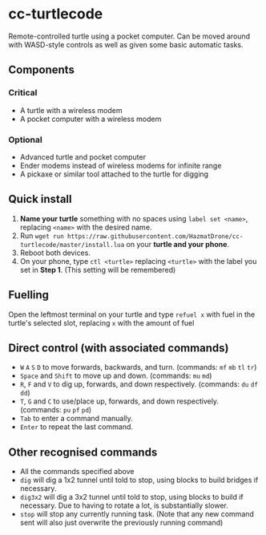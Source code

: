 # cc-turtlecode

Remote-controlled turtle using a pocket computer. Can be moved around with WASD-style controls as well as given some basic automatic tasks.

## Components

### Critical
- A turtle with a wireless modem
- A pocket computer with a wireless modem

### Optional
- Advanced turtle and pocket computer
- Ender modems instead of wireless modems for infinite range
- A pickaxe or similar tool attached to the turtle for digging

## Quick install

1. **Name your turtle** something with no spaces using `label set <name>`, replacing `<name>` with the desired name.
2. Run `wget run https://raw.githubusercontent.com/HazmatDrone/cc-turtlecode/master/install.lua` on your **turtle and your phone**.
3. Reboot both devices.
4. On your phone, type `ctl <turtle>` replacing `<turtle>` with the label you set in **Step 1**. (This setting will be remembered)

## Fuelling
Open the leftmost terminal on your turtle and type `refuel x` with fuel in the turtle's selected slot, replacing `x` with the amount of fuel

## Direct control (with associated commands)
- `W` `A` `S` `D` to move forwards, backwards, and turn. (commands: `mf` `mb` `tl` `tr`)
- `Space` and `Shift` to move up and down. (commands: `mu` `md`)
- `R`, `F` and `V` to dig up, forwards, and down respectively. (commands: `du` `df` `dd`)
- `T`, `G` and `C` to use/place up, forwards, and down respectively. (commands: `pu` `pf` `pd`)
- `Tab` to enter a command manually.
- `Enter` to repeat the last command.

## Other recognised commands
- All the commands specified above
- `dig` will dig a 1x2 tunnel until told to stop, using blocks to build bridges if necessary.
- `dig3x2` will dig a 3x2 tunnel until told to stop, using blocks to build if necessary. Due to having to rotate a lot, is substantially slower.
- `stop` will stop any currently running task. (Note that any new command sent will also just overwrite the previously running command)
